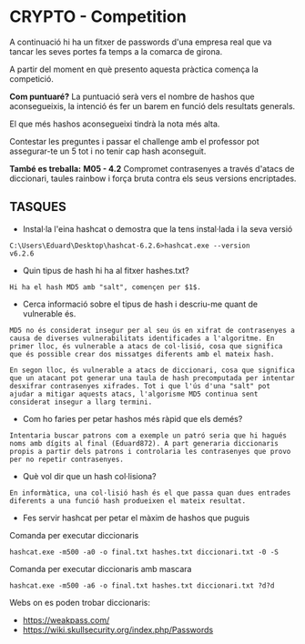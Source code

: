 # CRYPTO - Competition

A continuació hi ha un fitxer de passwords d'una empresa real que va tancar les seves portes fa temps a la comarca de girona. 

A partir del moment en què presento aquesta pràctica comença la competició. 

**Com puntuaré?**
La puntuació serà vers el nombre de hashos que aconsegueixis, la intenció és fer un barem en funció dels resultats generals. 

El que més hashos aconsegueixi tindrà la nota més alta. 

Contestar les preguntes i passar el challenge amb el professor pot assegurar-te un 5 tot i no tenir cap hash aconseguit.  

**També es treballa:**
**M05 - 4.2** Compromet contrasenyes a través d'atacs de diccionari, taules rainbow i força bruta contra els seus versions encriptades.

## TASQUES

- Instal·la l'eina hashcat o demostra que la tens instal·lada i la seva versió

```
C:\Users\Eduard\Desktop\hashcat-6.2.6>hashcat.exe --version
v6.2.6
```

- Quin tipus de hash hi ha al fitxer hashes.txt?
```
Hi ha el hash MD5 amb "salt", començen per $1$. 
```
- Cerca informació sobre el tipus de hash i descriu-me quant de vulnerable és.
```
MD5 no és considerat insegur per al seu ús en xifrat de contrasenyes a causa de diverses vulnerabilitats identificades a l'algoritme. En primer lloc, és vulnerable a atacs de col·lisió, cosa que significa que és possible crear dos missatges diferents amb el mateix hash. 

En segon lloc, és vulnerable a atacs de diccionari, cosa que significa que un atacant pot generar una taula de hash precomputada per intentar desxifrar contrasenyes xifrades. Tot i que l'ús d'una "salt" pot ajudar a mitigar aquests atacs, l'algorisme MD5 continua sent considerat insegur a llarg termini.
```
- Com ho faries per petar hashos més ràpid que els demés?
```
Intentaria buscar patrons com a exemple un patró seria que hi hagués noms amb dígits al final (Eduard872). A part generaria diccionaris propis a partir dels patrons i controlaria les contrasenyes que provo per no repetir contrasenyes.
```
- Què vol dir que un hash col·lisiona?
```
En informàtica, una col·lisió hash és el que passa quan dues entrades diferents a una funció hash produeixen el mateix resultat.
```
- Fes servir hashcat per petar el màxim de hashos que puguis

Comanda per executar diccionaris

```
hashcat.exe -m500 -a0 -o final.txt hashes.txt diccionari.txt -0 -S
```

Comanda per executar diccionaris amb mascara

```
hashcat.exe -m500 -a6 -o final.txt hashes.txt diccionari.txt ?d?d
```

Webs on es poden trobar diccionaris:

- https://weakpass.com/
- https://wiki.skullsecurity.org/index.php/Passwords
 

